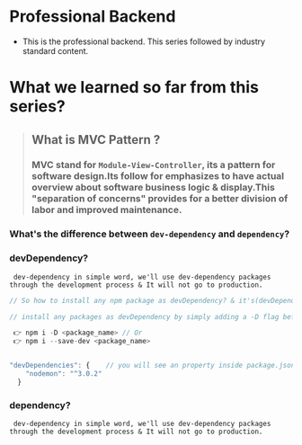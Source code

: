 # Professional Backend

- This is the professional backend. This series followed by industry standard content.

# What we learned so far from this series?

> ## What is MVC Pattern ?
>
> ### MVC stand for `Module-View-Controller`, its a pattern for software design.Its follow for emphasizes to have actual overview about software business logic & display.This "separation of concerns" provides for a better division of labor and improved maintenance.

### What's the difference between `dev-dependency` and `dependency`?

### devDependency?

     dev-dependency in simple word, we'll use dev-dependency packages through the development process & It will not go to production.

```js
// So how to install any npm package as devDependency? & it's(devDependency) look like into package.json?

// install any packages as devDependency by simply adding a -D flag before the package name. -D flag means devDependency. Or you can install by adding --save-dev. Both of them are work fine

 👉 npm i -D <package_name> // Or
 👉 npm i --save-dev <package_name>


"devDependencies": {    // you will see an property inside package.json like this
    "nodemon": "^3.0.2"
  }

```

### dependency?

     dev-dependency in simple word, we'll use dev-dependency packages through the development process & It will not go to production.
